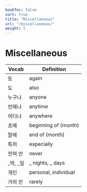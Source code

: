 ```yaml
---
bookToc: false
sort: true
title: "Miscellaneous"
url: "/miscellaneous/"
weight: 5
---
```


# Miscellaneous

| Vocab    | Definition           |
| -------- | -------------------- |
| 또       | again                |
| 도       | also                 |
| 누구나   | anyone               |
| 언제나   | anytime              |
| 어디나   | anywhere             |
| 초에     | beginning of (month) |
| 말에     | end of (month)       |
| 특히     | especially           |
| 전혀 안  | never                |
| _박, _일 | _ nights, _ days     |
| 개인     | personal, individual |
| 거의 안  | rarely               |
